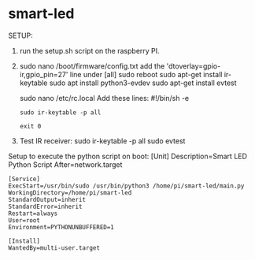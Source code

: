 # smart-led

SETUP:

1. run the setup.sh script on the raspberry PI.

<!-- Follow this tutorial to setup the IR sensor on the raspberry https://ignorantofthings.com/receiving-infrared-on-the-raspberry-pi-with-python/ -->
2.  sudo nano /boot/firmware/config.txt 
    add the 'dtoverlay=gpio-ir,gpio_pin=27' line under [all]
    sudo reboot
    sudo apt-get install ir-keytable
    sudo apt install python3-evdev
    sudo apt-get install evtest

    sudo nano /etc/rc.local
    Add these lines:
        #!/bin/sh -e

        sudo ir-keytable -p all

        exit 0
3. Test IR receiver:
    sudo ir-keytable -p all
    sudo evtest



Setup to execute the python script on boot:
    [Unit]
    Description=Smart LED Python Script
    After=network.target

    [Service]
    ExecStart=/usr/bin/sudo /usr/bin/python3 /home/pi/smart-led/main.py
    WorkingDirectory=/home/pi/smart-led
    StandardOutput=inherit
    StandardError=inherit
    Restart=always
    User=root
    Environment=PYTHONUNBUFFERED=1

    [Install]
    WantedBy=multi-user.target
